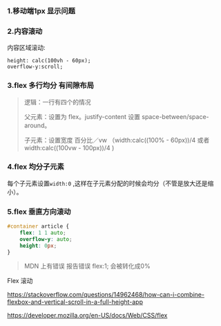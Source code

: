 ### 1.移动端1px 显示问题

### 2.内容滚动

内容区域滚动:

```
height: calc(100vh - 60px);
overflow-y:scroll;
```

### 3.flex 多行均分 有间隙布局

> 逻辑：一行有四个的情况
>
> 父元素：设置为 flex。justify-content 设置 space-between/space-around。
>
> 子元素：设置宽度 百分比／vw （width:calc((100% - 60px))/4 或者 width:calc((100vw - 100px))/4 )

### 4.flex 均分子元素

每个子元素设置`width:0` ,这样在子元素分配的时候会均分（不管是放大还是缩小）。

### 5.flex 垂直方向滚动

```css
#container article {
    flex: 1 1 auto;
    overflow-y: auto;
    height: 0px;
}
```

> MDN 上有错误  报告错误 flex:1; 会被转化成0%

Flex 滚动

https://stackoverflow.com/questions/14962468/how-can-i-combine-flexbox-and-vertical-scroll-in-a-full-height-app

https://developer.mozilla.org/en-US/docs/Web/CSS/flex
